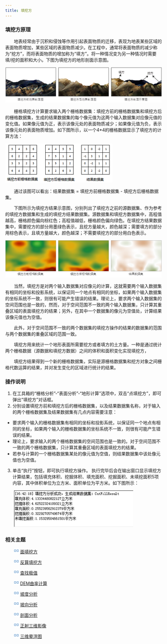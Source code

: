 ```yaml
---
title: 填挖方
---
```


### 填挖方原理

　　地表经常由于沉积和侵蚀等作用引起表面物质的迁移，表现为地表某些区域的表面物质增加，某些区域的表面物质减少。在工程中，通常将表面物质的减少称为“挖方”，而将表面物质的增加称为“填方”。将一种情况变为另一种情况时需要填/挖的面积和大小。下图为填挖方的地形剖面示意图。

  ![](img/CutFill1.png)

　　栅格填挖方计算要求输入两个栅格数据集：填挖方前的栅格数据集和填挖方后的栅格数据集，生成的结果数据集的每个像元值为这两个输入数据集对应像元值的变化值。如果像元值为正，表示该像元处的表面物质减少；如果像元值为负，表示该像元处的表面物质增加。如下图所示，以一个4*4的栅格数据显示了填挖方的计算方法：

  ![](img/CutFill2.png)

　　通过该图可以看出：结果数据集 = 填挖方前栅格数据集 - 填挖方后栅格数据集。

　　下图所示为填挖方结果示意图，分别列出了填挖方之前的源数据集、作为参考的填挖方数据集和生成的填挖方结果数据集。源数据集和填挖方数据集中，高程值越高，栅格颜色偏向棕红色；高程值越低，栅格颜色偏向绿色。在填挖方结果数据集中，需要挖方的部分用墨绿色表示，且挖方量越大，颜色越深；需要填方的部分用棕色表示，且填方量越大，颜色越深；不需要填挖方的部分用白色表示。


  ![](img/CutFill3.png)


　　当然，填挖方是对两个输入数据集对应像元的计算，这就需要两个输入数据集有相同的坐标和投影系统，以保证同一个地点有相同的坐标，如果两个输入数据集的坐标系统不一致，则很有可能产生错误的结果。理论上，要求两个输入数据集的空间范围也是一致的，然而，对于空间范围不一致的两个输入数据集，只计算其重叠区域的表面填挖方的结果；另外，在其中一个数据集的像元为空值处，计算结果该像元值也为空值。

　　此外，对于空间范围不一致的两个数据集的填挖方操作的结果的数据集的范围与两个数据集的重叠区域的范围一致。

　　填挖方用来统计一个地形表面所需要挖方或者填方的土方量。一种是通过统计两个栅格数据（源数据和填挖方数据）之间的体积和面积变化实现填挖方，

　　填挖方结果得到一个新的栅格数据集，实际是源栅格数据集和挖方对象之间栅格代数运算的结果，并对发生变化的区域进行统计的结果。

### 操作说明


 1. 在工具箱的“栅格分析”-“表面分析”-“地形计算”选项中，双击“点填挖方”，即可弹出“填挖方”对话框。
 2. 分别设置填挖方前和填挖方后的栅格数据集，以及结果数据集名称，对于输入的两个栅格数据集及结果数据集有几点内容需要注意：

  - 要求两个输入的栅格数据集有相同的坐标和投影系统，以保证同一个地点有相同的坐标，如果两个输入的栅格数据集的坐标系统不一致，则很有可能产生错误的结果。 
  - 理论上，要求输入的两个栅格数据集的空间范围也是一致的。对于空间范围不一致的两个栅格数据集，只计算其重叠区域的表面填挖方的结果。 
  - 若参与计算的一个栅格数据集某处的像元值为空值，则结果数据集中该处像元值也为空值。

 3. 单击“执行”按钮，即可执行填挖方操作。 执行完毕后会在输出窗口显示填挖方计算结果，包括填充体积、挖掘体积、填充面积、挖掘面积、未填挖面积5项内容，其中体积单位为立方米、面积单位为平方米。如下图所示：

　　![](img/CutFillExport.png)

### 相关主题

　　![](../img/smalltitle.png) [面填挖方](CutFillRegion.html)

　　![](../img/smalltitle.png) [反算填挖方](InverseCutFill.html)

　　![](../img/smalltitle.png) [查找极值](FindExtreme.html)

　　![](../img/smalltitle.png) [DEM曲率计算](CalculateCurvature.html)

　　![](../img/smalltitle.png) [坡度分析](Slope.html)

　　![](../img/smalltitle.png) [坡向分析](Aspect.html)

　　![](../img/smalltitle.png) [剖面分析](Profile.html)

　　![](../img/smalltitle.png) [正射三维影像](OrthoImage.html)

　　![](../img/smalltitle.png) [三维晕渲图](HillShade.html)



